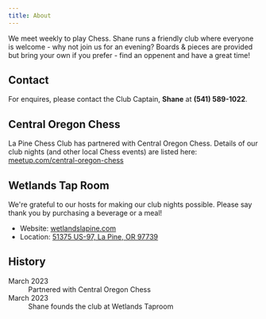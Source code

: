 ```yaml
---
title: About
---
```


We meet weekly to play Chess. Shane runs a friendly club where everyone is
welcome - why not join us for an evening? Boards &amp; pieces are provided but
bring your own if you prefer - find an oppenent and have a great time!


## Contact
For enquires, please contact the Club Captain, **Shane** at **<span>(541) 589-1022</span>**.

## Central Oregon Chess
La Pine Chess Club has partnered with Central Oregon Chess. Details of our club
nights (and other local Chess events) are listed here: [meetup.com/central-oregon-chess][meetup]


## Wetlands Tap Room
We're grateful to our hosts for making our club nights possible. Please say
thank you by purchasing a beverage or a meal!

*   Website: [wetlandslapine.com][wetlands]
*   Location: [51375 US-97, La Pine, OR 97739][wetlandsmap]

## History

<dl>
    <dt>March 2023</dt>
    <dd>Partnered with Central Oregon Chess</dd>
    <dt>March 2023</dt>
    <dd>Shane founds the club at Wetlands Taproom</dd>
</dl>

[wetlands]: http://wetlandslapine.com/
[wetlandsmap]: https://goo.gl/maps/KXoJ78rZE53UXETe8
[meetup]: https://www.meetup.com/central-oregon-chess/
